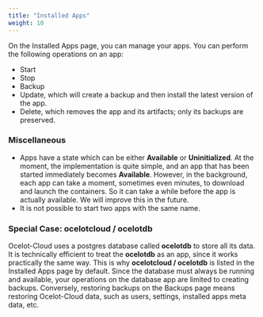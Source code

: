 ```yaml
---
title: "Installed Apps"
weight: 10
---
```


On the Installed Apps page, you can manage your apps. You can perform the following operations on an app:

* Start
* Stop
* Backup
* Update, which will create a backup and then install the latest version of the app.
* Delete, which removes the app and its artifacts; only its backups are preserved.

### Miscellaneous

* Apps have a state which can be either **Available** or **Uninitialized**. At the moment, the implementation is quite simple, and an app that has been started immediately becomes **Available**. However, in the background, each app can take a moment, sometimes even minutes, to download and launch the containers. So it can take a while before the app is actually available. We will improve this in the future.
* It is not possible to start two apps with the same name.

### Special Case: ocelotcloud / ocelotdb

Ocelot-Cloud uses a postgres database called **ocelotdb** to store all its data. It is technically efficient to treat the **ocelotdb** as an app, since it works practically the same way. This is why **ocelotcloud / ocelotdb** is listed in the Installed Apps page by default. Since the database must always be running and available, your operations on the database app are limited to creating backups. Conversely, restoring backups on the Backups page means restoring Ocelot-Cloud data, such as users, settings, installed apps meta data, etc.